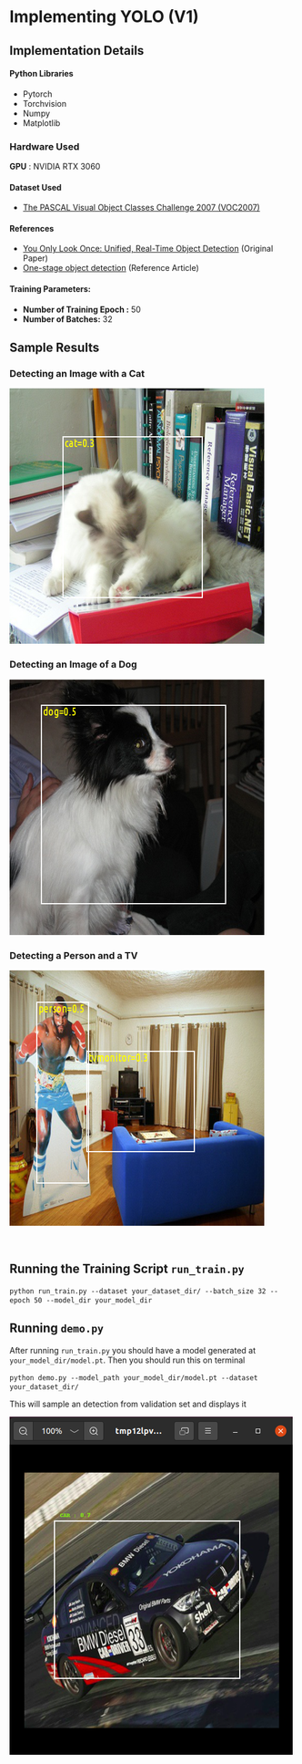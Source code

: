 # Implementing YOLO (V1)

## Implementation Details

#### Python Libraries
- Pytorch
- Torchvision
- Numpy
- Matplotlib

### Hardware Used

**GPU** : NVIDIA RTX 3060

#### Dataset Used
- [The PASCAL Visual Object Classes Challenge 2007 (VOC2007)](host.robots.ox.ac.uk/pascal/VOC/voc2007/)

#### References
- [You Only Look Once: Unified, Real-Time Object Detection](https://arxiv.org/abs/1506.02640) (Original Paper)
- [One-stage object detection](https://machinethink.net/blog/object-detection/) (Reference Article)

#### Training Parameters:
- **Number of Training Epoch :** 50
- **Number of Batches:** 32

## Sample Results

### Detecting an Image with a Cat
![Image Cat](sample_results/cat.png)

### Detecting an Image of a Dog
![Image](sample_results/dog.png)

### Detecting a Person and a TV
![Image Person TV](sample_results/person_tv.png)


</br>

## Running the Training Script `run_train.py`

```
python run_train.py --dataset your_dataset_dir/ --batch_size 32 --epoch 50 --model_dir your_model_dir
```

## Running `demo.py`
After running `run_train.py` you should have a model generated at `your_model_dir/model.pt`. Then you should run this on terminal

```
python demo.py --model_path your_model_dir/model.pt --dataset your_dataset_dir/
```
This will sample an detection from validation set and displays it

![Sample demo.py output](sample_results/sample_output2.png)

